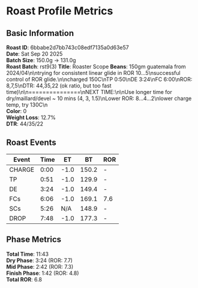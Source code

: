 # Roast Profile Metrics

## Basic Information
**Roast ID**: 6bbabe2d7bb743c08edf7135a0d63e57  
**Date**: Sat Sep 20 2025  
**Batch Size**: 150.0g → 131.0g  
**Roast Batch**: rst9(3)
**Title**: Roaster Scope
**Beans**: 150gm guatemala from 2024/04\n\ntrying for consistent linear glide in ROR 10...5\nsuccessful control of ROR glide.\n\ncharged 150C\nTP 0:50\nDE 3:24\nFC 6:00\nROR: 8,7,5\nDTR: 44,35,22 (ok ratio, but too fast time)\n\n===============\nNEXT TIME:\n\nUse longer time for dry/maillard/devel ~ 10 mins (4, 3, 1.5)\nLower ROR: 8...4...2\nlower charge temp, try 130C\n  
**Color**: 0  
**Weight Loss**: 12.7%  
**DTR**: 44/35/22  

## Roast Events

| Event | Time | ET | BT | ROR |
|-------|------|----|----|-----|
| CHARGE | 0:00 | -1.0 | 150.2 | - |
| TP | 0:51 | -1.0 | 129.9 | - |
| DE | 3:24 | -1.0 | 149.4 | - |
| FCs | 6:06 | -1.0 | 169.1 | 7.6 |
| SCs | 5:26 | N/A | 148.9 | - |
| DROP | 7:48 | -1.0 | 177.3 | - |

## Phase Metrics
**Total Time**: 11:43  
**Dry Phase**: 3:24 (ROR: 7.7)  
**Mid Phase**: 2:42 (ROR: 7.3)  
**Finish Phase**: 1:42 (ROR: 4.8)  
**Total ROR**: 6.8  

